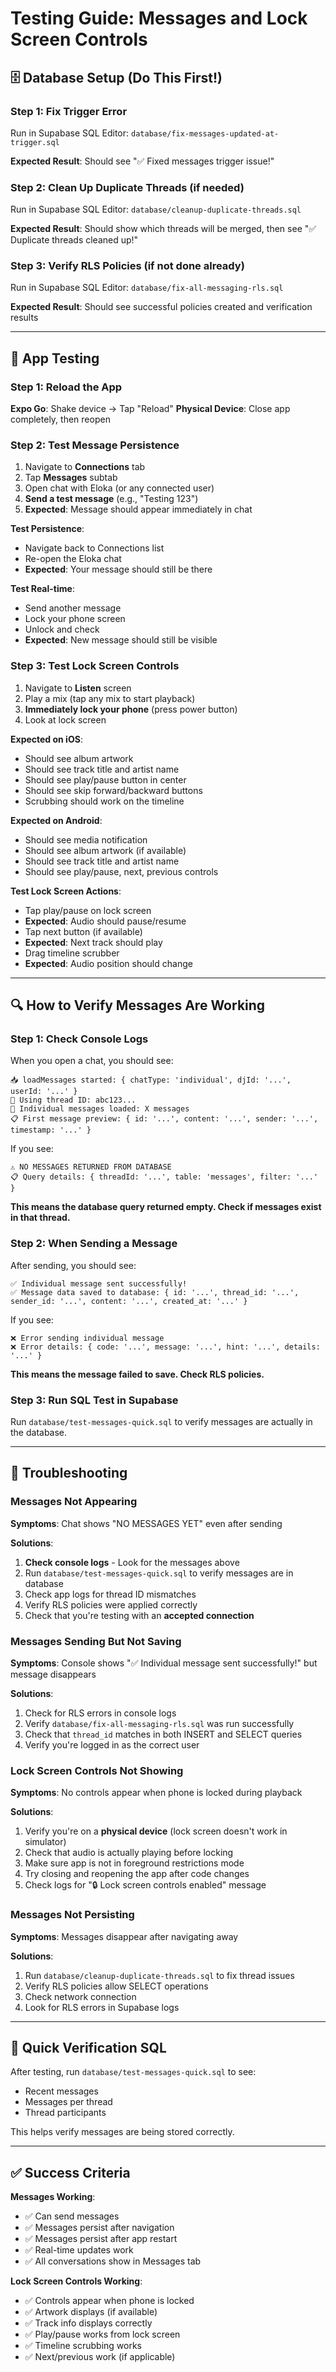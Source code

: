 # Testing Guide: Messages and Lock Screen Controls

## 🗄️ Database Setup (Do This First!)

### Step 1: Fix Trigger Error
Run in Supabase SQL Editor: `database/fix-messages-updated-at-trigger.sql`

**Expected Result**: Should see "✅ Fixed messages trigger issue!"

### Step 2: Clean Up Duplicate Threads (if needed)
Run in Supabase SQL Editor: `database/cleanup-duplicate-threads.sql`

**Expected Result**: Should show which threads will be merged, then see "✅ Duplicate threads cleaned up!"

### Step 3: Verify RLS Policies (if not done already)
Run in Supabase SQL Editor: `database/fix-all-messaging-rls.sql`

**Expected Result**: Should see successful policies created and verification results

---

## 📱 App Testing

### Step 1: Reload the App
**Expo Go**: Shake device → Tap "Reload"
**Physical Device**: Close app completely, then reopen

### Step 2: Test Message Persistence

1. Navigate to **Connections** tab
2. Tap **Messages** subtab
3. Open chat with Eloka (or any connected user)
4. **Send a test message** (e.g., "Testing 123")
5. **Expected**: Message should appear immediately in chat

**Test Persistence**:
- Navigate back to Connections list
- Re-open the Eloka chat
- **Expected**: Your message should still be there

**Test Real-time**:
- Send another message
- Lock your phone screen
- Unlock and check
- **Expected**: New message should still be visible

### Step 3: Test Lock Screen Controls

1. Navigate to **Listen** screen
2. Play a mix (tap any mix to start playback)
3. **Immediately lock your phone** (press power button)
4. Look at lock screen

**Expected on iOS**:
- Should see album artwork
- Should see track title and artist name
- Should see play/pause button in center
- Should see skip forward/backward buttons
- Scrubbing should work on the timeline

**Expected on Android**:
- Should see media notification
- Should see album artwork (if available)
- Should see track title and artist name
- Should see play/pause, next, previous controls

**Test Lock Screen Actions**:
- Tap play/pause on lock screen
- **Expected**: Audio should pause/resume
- Tap next button (if available)
- **Expected**: Next track should play
- Drag timeline scrubber
- **Expected**: Audio position should change

---

## 🔍 How to Verify Messages Are Working

### Step 1: Check Console Logs
When you open a chat, you should see:
```
📥 loadMessages started: { chatType: 'individual', djId: '...', userId: '...' }
🧵 Using thread ID: abc123...
📨 Individual messages loaded: X messages
📋 First message preview: { id: '...', content: '...', sender: '...', timestamp: '...' }
```

If you see:
```
⚠️ NO MESSAGES RETURNED FROM DATABASE
📋 Query details: { threadId: '...', table: 'messages', filter: '...' }
```
**This means the database query returned empty. Check if messages exist in that thread.**

### Step 2: When Sending a Message
After sending, you should see:
```
✅ Individual message sent successfully!
✅ Message data saved to database: { id: '...', thread_id: '...', sender_id: '...', content: '...', created_at: '...' }
```

If you see:
```
❌ Error sending individual message
❌ Error details: { code: '...', message: '...', hint: '...', details: '...' }
```
**This means the message failed to save. Check RLS policies.**

### Step 3: Run SQL Test in Supabase
Run `database/test-messages-quick.sql` to verify messages are actually in the database.

---

## 🐛 Troubleshooting

### Messages Not Appearing
**Symptoms**: Chat shows "NO MESSAGES YET" even after sending

**Solutions**:
1. **Check console logs** - Look for the messages above
2. Run `database/test-messages-quick.sql` to verify messages are in database
3. Check app logs for thread ID mismatches
4. Verify RLS policies were applied correctly
5. Check that you're testing with an **accepted connection**

### Messages Sending But Not Saving
**Symptoms**: Console shows "✅ Individual message sent successfully!" but message disappears

**Solutions**:
1. Check for RLS errors in console logs
2. Verify `database/fix-all-messaging-rls.sql` was run successfully
3. Check that `thread_id` matches in both INSERT and SELECT queries
4. Verify you're logged in as the correct user

### Lock Screen Controls Not Showing
**Symptoms**: No controls appear when phone is locked during playback

**Solutions**:
1. Verify you're on a **physical device** (lock screen doesn't work in simulator)
2. Check that audio is actually playing before locking
3. Make sure app is not in foreground restrictions mode
4. Try closing and reopening the app after code changes
5. Check logs for "🔒 Lock screen controls enabled" message

### Messages Not Persisting
**Symptoms**: Messages disappear after navigating away

**Solutions**:
1. Run `database/cleanup-duplicate-threads.sql` to fix thread issues
2. Verify RLS policies allow SELECT operations
3. Check network connection
4. Look for RLS errors in Supabase logs

---

## 📝 Quick Verification SQL

After testing, run `database/test-messages-quick.sql` to see:
- Recent messages
- Messages per thread
- Thread participants

This helps verify messages are being stored correctly.

---

## ✅ Success Criteria

**Messages Working**:
- ✅ Can send messages
- ✅ Messages persist after navigation
- ✅ Messages persist after app restart
- ✅ Real-time updates work
- ✅ All conversations show in Messages tab

**Lock Screen Controls Working**:
- ✅ Controls appear when phone is locked
- ✅ Artwork displays (if available)
- ✅ Track info displays correctly
- ✅ Play/pause works from lock screen
- ✅ Timeline scrubbing works
- ✅ Next/previous work (if applicable)

